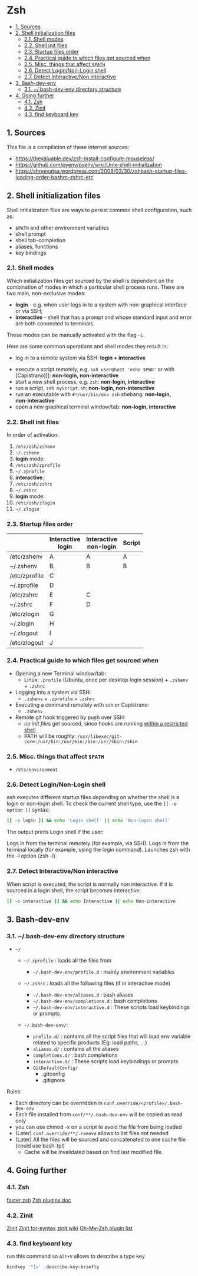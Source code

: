 # Zsh

- [1. Sources](#1-sources)
- [2. Shell initialization files](#2-shell-initialization-files)
  - [2.1. Shell modes](#21-shell-modes)
  - [2.2. Shell init files](#22-shell-init-files)
  - [2.3. Startup files order](#23-startup-files-order)
  - [2.4. Practical guide to which files get sourced when](#24-practical-guide-to-which-files-get-sourced-when)
  - [2.5. Misc. things that affect `$PATH`](#25-misc-things-that-affect-path)
  - [2.6. Detect Login/Non-Login shell](#26-detect-loginnon-login-shell)
  - [2.7. Detect Interactive/Non interactive](#27-detect-interactivenon-interactive)
- [3. Bash-dev-env](#3-bash-dev-env)
  - [3.1. ~/.bash-dev-env directory structure](#31-bash-dev-env-directory-structure)
- [4. Going further](#4-going-further)
  - [4.1. Zsh](#41-zsh)
  - [4.2. Zinit](#42-zinit)
  - [4.3. find keyboard key](#43-find-keyboard-key)

## 1. Sources

This file is a compilation of these internet sources:

- <https://thevaluable.dev/zsh-install-configure-mouseless/>
- <https://github.com/pyenv/pyenv/wiki/Unix-shell-initialization>
- <https://shreevatsa.wordpress.com/2008/03/30/zshbash-startup-files-loading-order-bashrc-zshrc-etc>

## 2. Shell initialization files

Shell initialization files are ways to persist common shell configuration, such
as:

- `$PATH` and other environment variables
- shell prompt
- shell tab-completion
- aliases, functions
- key bindings

### 2.1. Shell modes

Which initialization files get sourced by the shell is dependent on the
combination of modes in which a particular shell process runs. There are two
main, non-exclusive modes:

- **login** - e.g. when user logs in to a system with non-graphical interface or
  via SSH;
- **interactive** - shell that has a prompt and whose standard input and error
  are both connected to terminals.

These modes can be manually activated with the flag `-i`.

Here are some common operations and shell modes they result in:

- log in to a remote system via SSH: **login + interactive**
<!-- markdownlint-disable-next-line MD052 -->
- execute a script remotely, e.g. `ssh user@host 'echo $PWD'` or with
  [Capistrano][]: **non‑login,&nbsp;non‑interactive**
- start a new shell process, e.g. `zsh`: **non‑login, interactive**
- run a script, `zsh myScript.sh`: **non‑login, non‑interactive**
- run an executable with `#!/usr/bin/env zsh` shebang: **non‑login,
  non‑interactive**
- open a new graphical terminal window/tab: **non‑login, interactive**

### 2.2. Shell init files

In order of activation:

1. `/etc/zsh/zshenv`
2. `~/.zshenv`
3. **login** mode:
4. `/etc/zsh/zprofile`
5. `~/.zprofile`
6. **interactive**:
7. `/etc/zsh/zshrc`
8. `~/.zshrc`
9. **login** mode:
10. `/etc/zsh/zlogin`
11. `~/.zlogin`

### 2.3. Startup files order

<!-- prettier-ignore-start -->
|               | Interactive<br>login | Interactive<br>non-login | Script |
|---------------|----------------------|--------------------------|--------|
| /etc/zshenv   | A                    | A                        | A      |
| ~/.zshenv     | B                    | B                        | B      |
| /etc/zprofile | C                    |                          |        |
| ~/.zprofile   | D                    |                          |        |
| /etc/zshrc    | E                    | C                        |        |
| ~/.zshrc      | F                    | D                        |        |
| /etc/zlogin   | G                    |                          |        |
| ~/.zlogin     | H                    |                          |        |
| ~/.zlogout    | I                    |                          |        |
| /etc/zlogout  | J                    |                          |        |
<!-- prettier-ignore-end -->

### 2.4. Practical guide to which files get sourced when

- Opening a new Terminal window/tab:
  - Linux: `.profile` (Ubuntu, once per desktop login session) + `.zshenv` +
    `.zshrc`
- Logging into a system via SSH:
  - `.zshenv` + `.zprofile` + `.zshrc`
- Executing a command remotely with `ssh` or Capistrano:
  - `.zshenv`
- Remote git hook triggered by push over SSH:
  - _no init files_ get sourced, since hooks are running
    [within a restricted shell](http://git-scm.com/docs/git-shell)
  - PATH will be roughly:
    `/usr/libexec/git-core:/usr/bin:/usr/bin:/bin:/usr/sbin:/sbin`

### 2.5. Misc. things that affect `$PATH`

- `/etc/environment`

### 2.6. Detect Login/Non-Login shell

ash executes different startup files depending on whether the shell is a login
or non-login shell. To check the current shell type, use the `[[ -o option ]]`
syntax:

```zsh
[[ -o login ]] && echo 'Login shell' || echo 'Non-login shell'
```

The output prints Login shell if the user:

Logs in from the terminal remotely (for example, via SSH). Logs in from the
terminal locally (for example, using the login command). Launches zsh with the
-l option (zsh -l).

### 2.7. Detect Interactive/Non interactive

When script is executed, the script is normally non interactive. If it is
sourced in a login shell, the script becomes interactive.

```zsh
[[ -o interactive ]] && echo Interactive || echo Non-interactive
```

## 3. Bash-dev-env

### 3.1. ~/.bash-dev-env directory structure

- `~/`

  - `~/.zprofile` : loads all the files from

    - `~/.bash-dev-env/profile.d` : mainly environment variables

  - `~/.zshrc` : loads all the following files (if in interactive mode)

    - `~/.bash-dev-env/aliases.d` : bash aliases
    - `~/.bash-dev-env/completions.d` : bash completions
    - `~/.bash-dev-env/interactive.d` : These scripts load keybindings or
      prompts.

  - `~/.bash-dev-env/`:
    - `profile.d/` : contains all the script files that will load env variable
      related to specific products (Eg: load paths, ...)
    - `aliases.d/` : contains all the aliases
    - `completions.d/` : bash completions
    - `interactive.d/` : These scripts load keybindings or prompts.
    - `GitDefaultConfig/`
      - .gitconfig
      - .gitignore

Rules:

- Each directory can be overridden in `conf.override/<profile>/.bash-dev-env`
- Each file installed from `conf/**/.bash-dev-env` will be copied as read only
- you can use chmod -x on a script to avoid the file from being loaded
- (Later) `conf.override/**/.remove` allows to list files not needed
- (Later) All the files will be sourced and concatenated to one cache file
  (could use bash-tpl)
  - Cache will be invalidated based on find last modified file.

## 4. Going further

### 4.1. Zsh

[faster zsh](https://htr3n.github.io/2018/07/faster-zsh/)
[Zsh plugins doc](https://zdharma-continuum.github.io/Zsh-100-Commits-Club/Zsh-Plugin-Standard.html)

### 4.2. Zinit

[Zinit](https://github.com/zdharma-continuum/zinit)
[Zinit for-syntax](https://zdharma-continuum.github.io/zinit/wiki/For-Syntax/)
[zinit wiki](https://zdharma-continuum.github.io/zinit/wiki)
[Oh-My-Zsh plugin list](https://github.com/ohmyzsh/ohmyzsh/tree/master/plugins/git)

### 4.3. find keyboard key

run this command so `Alt+V` allows to describe a type key

```bash
bindkey '^[v' .describe-key-briefly
```
